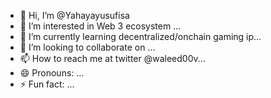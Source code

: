 - 👋 Hi, I’m @Yahayayusufisa
- 👀 I’m interested in Web 3 ecosystem ...
- 🌱 I’m currently learning decentralized/onchain gaming ip...
- 💞️ I’m looking to collaborate on ...
- 📫 How to reach me at twitter  @waleed00v...
- 😄 Pronouns: ...
- ⚡ Fun fact: ...

<!---
Yahayayusufisa/Yahayayusufisa is a ✨ special ✨ repository because its `README.md` (this file) appears on your GitHub profile.
You can click the Preview link to take a look at your changes.
--->
